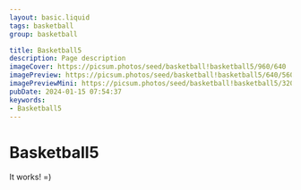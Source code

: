 ```yaml
---
layout: basic.liquid
tags: basketball
group: basketball

title: Basketball5
description: Page description
imageCover: https://picsum.photos/seed/basketball!basketball5/960/640
imagePreview: https://picsum.photos/seed/basketball!basketball5/640/560
imagePreviewMini: https://picsum.photos/seed/basketball!basketball5/320/240
pubDate: 2024-01-15 07:54:37
keywords:
- Basketball5
---
```


# Basketball5

It works! =)

